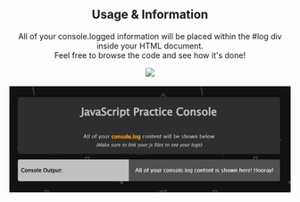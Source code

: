<h2 align="center">Usage & Information</h2>
<p align="center">
  All of your console.logged information will be placed within the #log div inside your HTML document.<br>
  Feel free to browse the code and see how it's done!
</p>
<p align="center">
<img width="620" height="auto" src="https://i.gyazo.com/9c84d7e0355a42fbf1f9b483dc41dac3.png"></a>
</p>
<p align="center">
<img width="620" height="auto" src="practice-console-image.png"></a>
</p>
